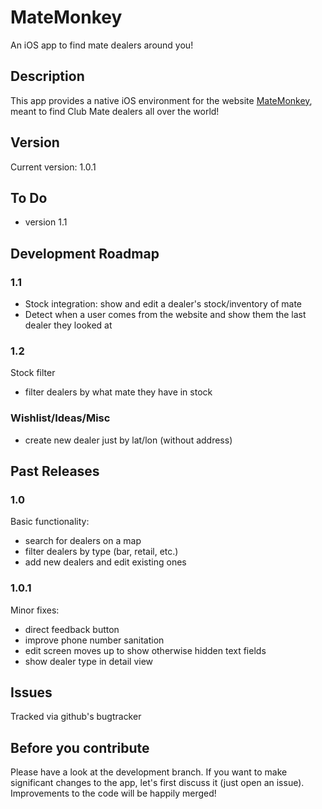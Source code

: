 # MateMonkey #
An iOS app to find mate dealers around you!

## Description ##
This app provides a native iOS environment for the website [MateMonkey](www.matemonkey.com), meant to find Club Mate dealers all over the world!

## Version ##

Current version: 1.0.1

## To Do ##

* version 1.1 

## Development Roadmap ##

### 1.1 ###

* Stock integration: show and edit a dealer's stock/inventory of mate
* Detect when a user comes from the website and show them the last dealer they looked at

### 1.2 ###

Stock filter
* filter dealers by what mate they have in stock

### Wishlist/Ideas/Misc ###

* create new dealer just by lat/lon (without address)

## Past Releases ##

### 1.0 ###

Basic functionality:
* search for dealers on a map
* filter dealers by type (bar, retail, etc.)
* add new dealers and edit existing ones

### 1.0.1 ###

Minor fixes: 
* direct feedback button
* improve phone number sanitation
* edit screen moves up to show otherwise hidden text fields
* show dealer type in detail view

## Issues ##
Tracked via github's bugtracker

## Before you contribute ##
Please have a look at the development branch. If you want to make significant changes to the app, let's first discuss it (just open an issue). Improvements to the code will be happily merged!
